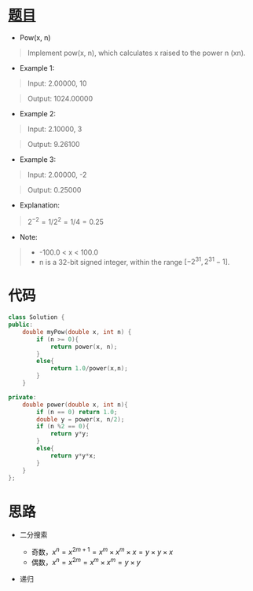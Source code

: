# [题目](https://leetcode.com/problems/powx-n/)

* Pow(x, n)
> Implement pow(x, n), which calculates x raised to the power n (xn).

* Example 1:

> Input: 2.00000, 10

> Output: 1024.00000

* Example 2:

> Input: 2.10000, 3

> Output: 9.26100

* Example 3:

> Input: 2.00000, -2

> Output: 0.25000

* Explanation:
> $2^{-2} = 1/2^2 = 1/4 = 0.25$

* Note:

>- -100.0 < x < 100.0
>- n is a 32-bit signed integer, within the range $[−2^{31}, 2^{31} − 1]$.

# 代码

```cpp
class Solution {
public:
    double myPow(double x, int n) {
        if (n >= 0){
            return power(x, n);
        }
        else{
            return 1.0/power(x,n);
        }
    }

private:
    double power(double x, int n){
        if (n == 0) return 1.0;
        double y = power(x, n/2);
        if (n %2 == 0){
            return y*y;
        }
        else{
            return y*y*x;
        }
    }
};
```

# 思路

* 二分搜索
	* 奇数，$x^n = x^{2m + 1} = x^{m}\times x^{m}\times x = y\times y \times x$
	* 偶数，$x^n = x^{2m} = x^{m}\times x^{m} = y\times y$

* 递归

